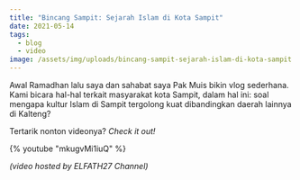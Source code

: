 ```yaml
---
title: "Bincang Sampit: Sejarah Islam di Kota Sampit"
date: 2021-05-14
tags:
  - blog
  - video
image: /assets/img/uploads/bincang-sampit-sejarah-islam-di-kota-sampit.jpeg
---
```


Awal Ramadhan lalu saya dan sahabat saya Pak Muis bikin vlog sederhana. Kami bicara hal-hal terkait masyarakat kota Sampit, dalam hal ini: soal mengapa kultur Islam di Sampit tergolong kuat dibandingkan daerah lainnya di Kalteng?

Tertarik nonton videonya? *Check it out!*

{% youtube "mkugvMi1iuQ" %}

*(video hosted by ELFATH27 Channel)*